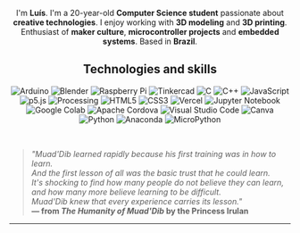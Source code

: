 <div align="center">

I'm **Luís**. I'm a 20-year-old **Computer Science student** passionate about **creative technologies**. I enjoy working with **3D modeling** and **3D printing**. Enthusiast of **maker culture**, **microcontroller projects** and **embedded systems**. Based in **Brazil**.

## Technologies and skills

![Arduino](https://img.shields.io/badge/-Arduino-00979D?style=for-the-badge&logo=Arduino&logoColor=white)
![Blender](https://img.shields.io/badge/blender-%23F5792A.svg?style=for-the-badge&logo=blender&logoColor=white)
![Raspberry Pi](https://img.shields.io/badge/-Raspberry_Pi-C51A4A?style=for-the-badge&logo=Raspberry-Pi)
![Tinkercad](https://img.shields.io/badge/tinkercad-%23FF8C00.svg?style=for-the-badge&logo=tinkercad&logoColor=white)
![C](https://img.shields.io/badge/c-%2300599C.svg?style=for-the-badge&logo=c&logoColor=white)
![C++](https://img.shields.io/badge/c++-%2300599C.svg?style=for-the-badge&logo=c%2B%2B&logoColor=white)
![JavaScript](https://img.shields.io/badge/javascript-%23323330.svg?style=for-the-badge&logo=javascript&logoColor=%23F7DF1E)
![p5.js](https://img.shields.io/badge/p5.js-ED225D?style=for-the-badge&logo=p5.js&logoColor=FFFFFF)
![Processing](https://img.shields.io/badge/processing-%2300648B.svg?style=for-the-badge&logo=processing&logoColor=white)
![HTML5](https://img.shields.io/badge/html5-%23E34F26.svg?style=for-the-badge&logo=html5&logoColor=white)
![CSS3](https://img.shields.io/badge/css3-%231572B6.svg?style=for-the-badge&logo=css3&logoColor=white)
![Vercel](https://img.shields.io/badge/vercel-%23000000.svg?style=for-the-badge&logo=vercel&logoColor=white)
![Jupyter Notebook](https://img.shields.io/badge/jupyter-%23FA0F00.svg?style=for-the-badge&logo=jupyter&logoColor=white)
![Google Colab](https://img.shields.io/badge/Google%20Colab-%23F9A825.svg?style=for-the-badge&logo=googlecolab&logoColor=white)
![Apache Cordova](https://img.shields.io/badge/Apache%20Cordova-%23E8E8E8.svg?style=for-the-badge&logo=apache-cordova&logoColor=black)
![Visual Studio Code](https://img.shields.io/badge/Visual%20Studio%20Code-0078d7.svg?style=for-the-badge&logo=visual-studio-code&logoColor=white)
![Canva](https://img.shields.io/badge/Canva-%2300C4CC.svg?style=for-the-badge&logo=Canva&logoColor=white)
![Python](https://img.shields.io/badge/python-3670A0?style=for-the-badge&logo=python&logoColor=ffdd54)
![Anaconda](https://img.shields.io/badge/anaconda-%2344A833.svg?style=for-the-badge&logo=anaconda&logoColor=white)
![MicroPython](https://img.shields.io/badge/MicroPython-%23000000.svg?style=for-the-badge&logo=micropython&logoColor=white)

</div>

<br>

> *"Muad'Dib learned rapidly because his first training was in how to learn.  
> And the first lesson of all was the basic trust that he could learn.  
> It's shocking to find how many people do not believe they can learn,  
> and how many more believe learning to be difficult.  
> Muad'Dib knew that every experience carries its lesson."*  
> **— from *The Humanity of Muad'Dib* by the Princess Irulan**
---
